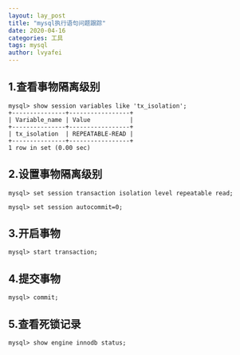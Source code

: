 ```yaml
---
layout: lay_post
title: "mysql执行语句问题跟踪"
date: 2020-04-16
categories: 工具
tags: mysql
author: lvyafei
---
```


## 1.查看事物隔离级别

```
mysql> show session variables like 'tx_isolation';
+---------------+-----------------+
| Variable_name | Value           |
+---------------+-----------------+
| tx_isolation  | REPEATABLE-READ |
+---------------+-----------------+
1 row in set (0.00 sec)
```
<!--more-->

## 2.设置事物隔离级别

```
mysql> set session transaction isolation level repeatable read;

mysql> set session autocommit=0;
```

## 3.开启事物

```
mysql> start transaction;
```

## 4.提交事物

```
mysql> commit;
```

## 5.查看死锁记录

```
mysql> show engine innodb status;
```